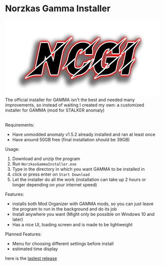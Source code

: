 # Norzkas Gamma Installer
<div align="center">
 <img src="./Images/Logo.png" title="Norzkas Custom Gamma Installer Logo" alt="Norzkas Custom Gamma Installer Logo" width="600" height="250"/>
</div>
The official installer for GAMMA isn't the best and needed many improvements, so instead of waiting I created my own: a customized installer for GAMMA (mod for STALKER anomaly) </br></br>

Requirements:
 - Have unmodded anomaly v1.5.2 already installed and ran at least once
 - Have around 50GB free (final installation should be 39GB)

Usage:
 1. Download and unzip the program
 2. Run `NorzkasGammaInstaller.exe`
 3. Type in the directory in which you want GAMMA to be installed in
 4. click or press enter on `Start Download`
 5. Let the installer do all the work (installation can take up 2 hours or longer depending on your internet speed)

Features:
 - installs both Mod Organizer with GAMMA mods, so you can just leave the program to run in the background and do its job
 - Install anywhere you want (Might only be possible on Windows 10 and later)
 - Has a nice UI, loading screen and is made to be lightweight

Planned Features:
 - Menu for choosing different settings before install
 - estimated time display

here is the [lastest release](https://github.com/Noscka/Norzkas-Gamma-Installer/releases/latest)

